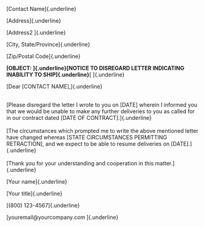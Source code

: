 [Contact Name]{.underline}

[Address]{.underline}

[Address2 ]{.underline}

[City, State/Province]{.underline}

[Zip/Postal Code]{.underline}

**[OBJECT: ]{.underline}[NOTICE TO DISREGARD LETTER INDICATING INABILITY
TO SHIP]{.underline}**[ ]{.underline}

[Dear \[CONTACT NAME\],]{.underline}

\
[Please disregard the letter I wrote to you on \[DATE\] wherein I
informed you that we would be unable to make any further deliveries to
you as called for in our contract dated \[DATE OF
CONTRACT\].]{.underline}\
\
[The circumstances which prompted me to write the above mentioned letter
have changed whereas \[STATE CIRCUMSTANCES PERMITTING RETRACTION\], and
we expect to be able to resume deliveries on \[DATE\].]{.underline}\
\
[Thank you for your understanding and cooperation in this
matter.]{.underline}

[Your name]{.underline}

[Your title]{.underline}

[(800) 123-4567]{.underline}

[youremail\@yourcompany.com ]{.underline}
